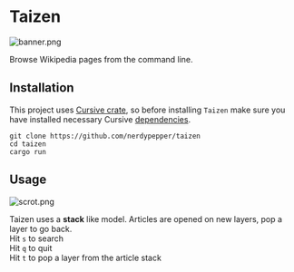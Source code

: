 # Taizen

![banner.png](https://0x0.st/sVMH.png)

Browse Wikipedia pages from the command line.  

## Installation
This project uses [Cursive crate](https://github.com/gyscos/Cursive), so before installing `Taizen`
make sure you have installed necessary Cursive [dependencies](https://github.com/gyscos/Cursive/wiki/Install-ncurses).

```shell
git clone https://github.com/nerdypepper/taizen
cd taizen
cargo run
```

## Usage

![scrot.png](https://0x0.st/sVXt.png)

Taizen uses a **stack** like model.
Articles are opened on new layers, pop a layer to go back.  
Hit `s` to search  
Hit `q` to quit  
Hit `t` to pop a layer from the article stack  
